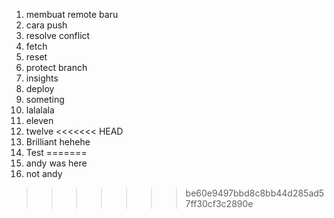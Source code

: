 1. membuat remote baru
2. cara push
3. resolve conflict
4. fetch
5. reset
6. protect branch
7. insights
8. deploy
9. someting
10. lalalala
11. eleven
12. twelve
<<<<<<< HEAD
13. Brilliant hehehe
14. Test
=======
13. andy was here
14. not andy
>>>>>>> be60e9497bbd8c8bb44d285ad57ff30cf3c2890e
